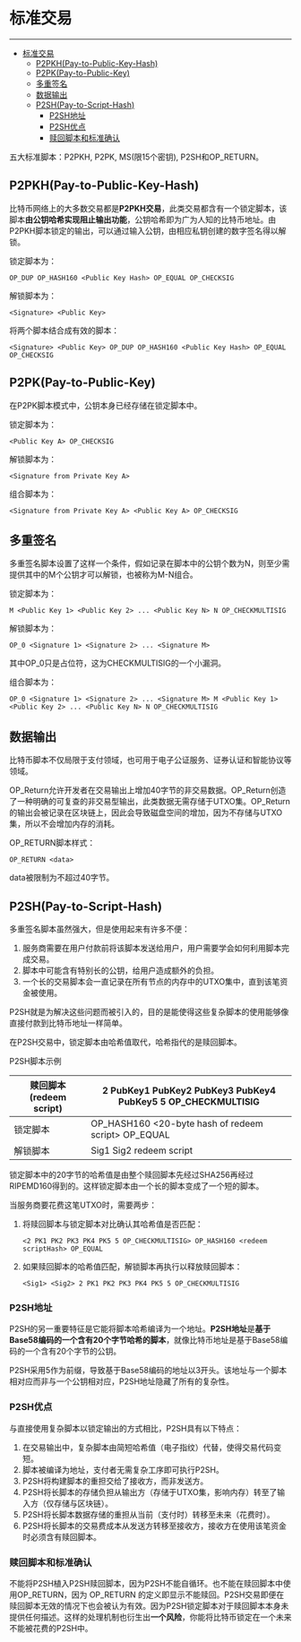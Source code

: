 <!--
 * @Author: ZhXZhao
 * @Date: 2020-02-20 23:44:22
 * @LastEditors: ZhXZhao
 * @LastEditTime: 2020-02-21 17:41:08
 * @Description: 
 -->

# 标准交易

---


- [标准交易](#%e6%a0%87%e5%87%86%e4%ba%a4%e6%98%93)
  - [P2PKH(Pay-to-Public-Key-Hash)](#p2pkhpay-to-public-key-hash)
  - [P2PK(Pay-to-Public-Key)](#p2pkpay-to-public-key)
  - [多重签名](#%e5%a4%9a%e9%87%8d%e7%ad%be%e5%90%8d)
  - [数据输出](#%e6%95%b0%e6%8d%ae%e8%be%93%e5%87%ba)
  - [P2SH(Pay-to-Script-Hash)](#p2shpay-to-script-hash)
    - [P2SH地址](#p2sh%e5%9c%b0%e5%9d%80)
    - [P2SH优点](#p2sh%e4%bc%98%e7%82%b9)
    - [赎回脚本和标准确认](#%e8%b5%8e%e5%9b%9e%e8%84%9a%e6%9c%ac%e5%92%8c%e6%a0%87%e5%87%86%e7%a1%ae%e8%ae%a4)

五大标准脚本：P2PKH, P2PK, MS(限15个密钥), P2SH和OP_RETURN。

## P2PKH(Pay-to-Public-Key-Hash)

比特币网络上的大多数交易都是**P2PKH交易**，此类交易都含有一个锁定脚本，该脚本**由公钥哈希实现阻止输出功能**，公钥哈希即为广为人知的比特币地址。由P2PKH脚本锁定的输出，可以通过输入公钥，由相应私钥创建的数字签名得以解锁。

锁定脚本为：

```
OP_DUP OP_HASH160 <Public Key Hash> OP_EQUAL OP_CHECKSIG
```

解锁脚本为：

```
<Signature> <Public Key> 
```

将两个脚本结合成有效的脚本：

```
<Signature> <Public Key> OP_DUP OP_HASH160 <Public Key Hash> OP_EQUAL OP_CHECKSIG
```

## P2PK(Pay-to-Public-Key)

在P2PK脚本模式中，公钥本身已经存储在锁定脚本中。

锁定脚本为：

```
<Public Key A> OP_CHECKSIG
```

解锁脚本为：

```
<Signature from Private Key A>
```

组合脚本为：

```
<Signature from Private Key A> <Public Key A> OP_CHECKSIG
```

## 多重签名

多重签名脚本设置了这样一个条件，假如记录在脚本中的公钥个数为N，则至少需提供其中的M个公钥才可以解锁，也被称为M-N组合。

锁定脚本为：

```
M <Public Key 1> <Public Key 2> ... <Public Key N> N OP_CHECKMULTISIG
```

解锁脚本为：

```
OP_0 <Signature 1> <Signature 2> ... <Signature M>
```

其中OP_0只是占位符，这为CHECKMULTISIG的一个小漏洞。

组合脚本为：

```
OP_0 <Signature 1> <Signature 2> ... <Signature M> M <Public Key 1> <Public Key 2> ... <Public Key N> N OP_CHECKMULTISIG
```

## 数据输出

比特币脚本不仅局限于支付领域，也可用于电子公证服务、证券认证和智能协议等领域。

OP_Return允许开发者在交易输出上增加40字节的非交易数据。OP_Return创造了一种明确的可复查的非交易型输出，此类数据无需存储于UTXO集。OP_Return的输出会被记录在区块链上，因此会导致磁盘空间的增加，因为不存储与UTXO集，所以不会增加内存的消耗。

OP_RETURN脚本样式：

```
OP_RETURN <data>
```

data被限制为不超过40字节。

## P2SH(Pay-to-Script-Hash)

多重签名脚本虽然强大，但是使用起来有许多不便：
1. 服务商需要在用户付款前将该脚本发送给用户，用户需要学会如何利用脚本完成交易。
2. 脚本中可能含有特别长的公钥，给用户造成额外的负担。
3. 一个长的交易脚本会一直记录在所有节点的内存中的UTXO集中，直到该笔资金被使用。

P2SH就是为解决这些问题而被引入的，目的是能使得这些复杂脚本的使用能够像直接付款到比特币地址一样简单。

在P2SH交易中，锁定脚本由哈希值取代，哈希指代的是赎回脚本。

P2SH脚本示例

| 赎回脚本(redeem script) | 2 PubKey1 PubKey2 PubKey3 PubKey4 PubKey5 5 OP_CHECKMULTISIG |
| ----------------------- | ------------------------------------------------------------ |
| 锁定脚本                | OP_HASH160 <20-byte hash of redeem script> OP_EQUAL          |
| 解锁脚本                | Sig1 Sig2 redeem script                                      |

锁定脚本中的20字节的哈希值是由整个赎回脚本先经过SHA256再经过RIPEMD160得到的。这样锁定脚本由一个长的脚本变成了一个短的脚本。

当服务商要花费这笔UTXO时，需要两步：
1. 将赎回脚本与锁定脚本对比确认其哈希值是否匹配：
   ```
   <2 PK1 PK2 PK3 PK4 PK5 5 OP_CHECKMULTISIG> OP_HASH160 <redeem scriptHash> OP_EQUAL
   ```
2. 如果赎回脚本的哈希值匹配，解锁脚本再执行以释放赎回脚本：
   ```
   <Sig1> <Sig2> 2 PK1 PK2 PK3 PK4 PK5 5 OP_CHECKMULTISIG
   ```

### P2SH地址

P2SH的另一重要特征是它能将脚本哈希编译为一个地址。**P2SH地址**是**基于Base58编码的一个含有20个字节哈希的脚本**，就像比特币地址是基于Base58编码的一个含有20个字节的公钥。

P2SH采用5作为前缀，导致基于Base58编码的地址以3开头。该地址与一个脚本相对应而非与一个公钥相对应，P2SH地址隐藏了所有的复杂性。

### P2SH优点

与直接使用复杂脚本以锁定输出的方式相比，P2SH具有以下特点：
1. 在交易输出中，复杂脚本由简短哈希值（电子指纹）代替，使得交易代码变短。
2. 脚本被编译为地址，支付者无需复杂工序即可执行P2SH。
3. P2SH将构建脚本的重担交给了接收方，而非发送方。
4. P2SH将长脚本的存储负担从输出方（存储于UTXO集，影响内存）转至了输入方（仅存储与区块链）。
5. P2SH将长脚本数据存储的重担从当前（支付时）转移至未来（花费时）。
6. P2SH将长脚本的交易费成本从发送方转移至接收方，接收方在使用该笔资金时必须含有赎回脚本。

### 赎回脚本和标准确认

不能将P2SH植入P2SH赎回脚本，因为P2SH不能自循环。也不能在赎回脚本中使用OP_RETURN，因为 OP_RETURN 的定义即显示不能赎回。P2SH交易即便在赎回脚本无效的情况下也会被认为有效。因为P2SH锁定脚本对于赎回脚本本身未提供任何描述。这样的处理机制也衍生出**一个风险**，你能将比特币锁定在一个未来不能被花费的P2SH中。
